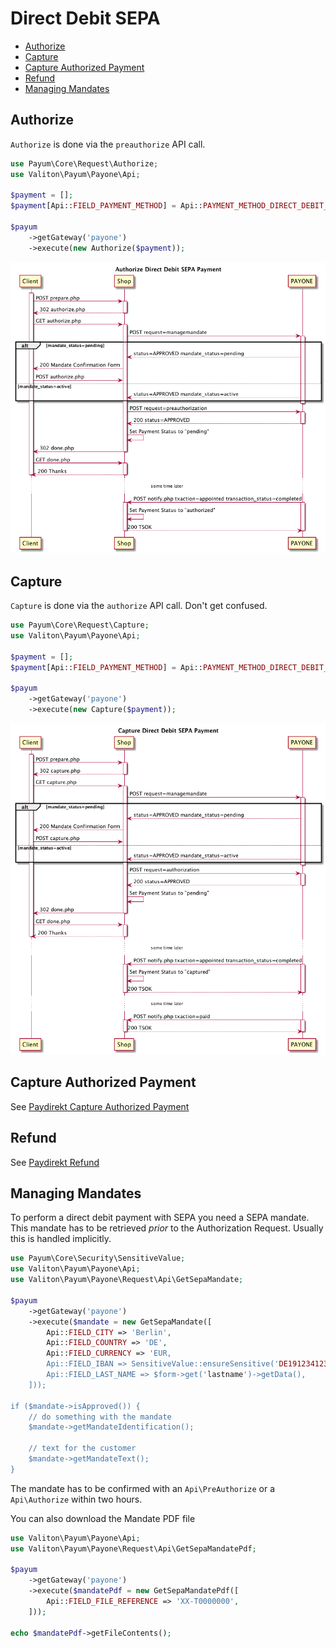 # Direct Debit SEPA

* [Authorize](#authorize)
* [Capture](#capture)
* [Capture Authorized Payment](#capture-authorized-payment)
* [Refund](#refund)
* [Managing Mandates](#managing-mandates)

## Authorize

`Authorize` is done via the `preauthorize` API call.

```php
use Payum\Core\Request\Authorize;
use Valiton\Payum\Payone\Api;

$payment = [];
$payment[Api::FIELD_PAYMENT_METHOD] = Api::PAYMENT_METHOD_DIRECT_DEBIT_SEPA;

$payum
    ->getGateway('payone')
    ->execute(new Authorize($payment));
```

![Sequence Diagram Authorize Payment](direct-debit-sepa-authorize.png "Sequence Diagram Authorize Payment")

## Capture

`Capture` is done via the `authorize` API call. Don't get confused.

```php
use Payum\Core\Request\Capture;
use Valiton\Payum\Payone\Api;

$payment = [];
$payment[Api::FIELD_PAYMENT_METHOD] = Api::PAYMENT_METHOD_DIRECT_DEBIT_SEPA;

$payum
    ->getGateway('payone')
    ->execute(new Capture($payment));
```

![Sequence Diagram Capture Payment](direct-debit-sepa-capture.png "Sequence Diagram Capture Payment")

## Capture Authorized Payment

See [Paydirekt Capture Authorized Payment](paydirekt.md#capture-authorized-payment)

## Refund

See [Paydirekt Refund](paydirekt.md#refund)

## Managing Mandates

To perform a direct debit payment with SEPA you need a SEPA mandate. This mandate has to be retrieved *prior* to the
Authorization Request. Usually this is handled implicitly.

```php
use Payum\Core\Security\SensitiveValue;
use Valiton\Payum\Payone\Api;
use Valiton\Payum\Payone\Request\Api\GetSepaMandate;

$payum
    ->getGateway('payone')
    ->execute($mandate = new GetSepaMandate([
        Api::FIELD_CITY => 'Berlin',
        Api::FIELD_COUNTRY => 'DE',
        Api::FIELD_CURRENCY => 'EUR,
        Api::FIELD_IBAN => SensitiveValue::ensureSensitive('DE19123412341234123412'),
        Api::FIELD_LAST_NAME => $form->get('lastname')->getData(),
    ]));

if ($mandate->isApproved()) {
    // do something with the mandate
    $mandate->getMandateIdentification();
    
    // text for the customer
    $mandate->getMandateText();
}
```

The mandate has to be confirmed with an `Api\PreAuthorize` or a `Api\Authorize` within two hours.

You can also download the Mandate PDF file

```php
use Valiton\Payum\Payone\Api;
use Valiton\Payum\Payone\Request\Api\GetSepaMandatePdf;

$payum
    ->getGateway('payone')
    ->execute($mandatePdf = new GetSepaMandatePdf([
        Api::FIELD_FILE_REFERENCE => 'XX-T0000000',
    ]));

echo $mandatePdf->getFileContents();
```
